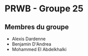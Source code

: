 # PRWB - Groupe 25 #

## Membres du groupe ##
* Alexis Dardenne
* Benjamin D'Andrea
* Mohammed El Abdelkhalki